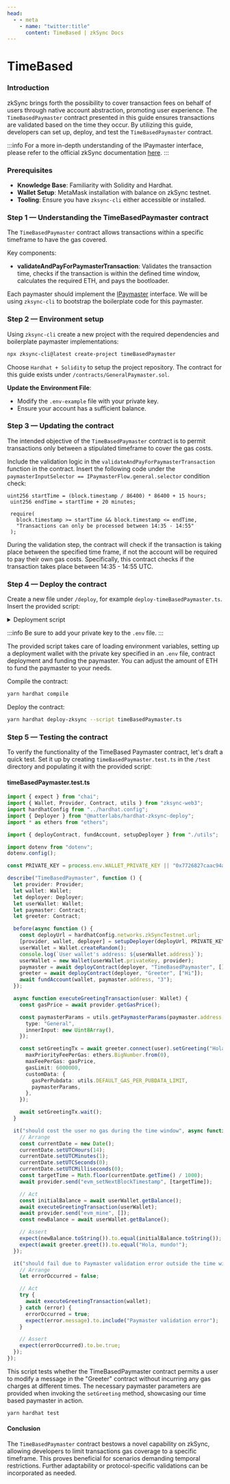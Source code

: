 ```yaml
---
head:
  - - meta
    - name: "twitter:title"
      content: TimeBased | zkSync Docs
---
```


# TimeBased

### Introduction

zkSync brings forth the possibility to cover transaction fees on behalf of users through native account abstraction, promoting user experience. The `TimeBasedPaymaster` contract presented in this guide ensures transactions are validated based on the time they occur. By utilizing this guide, developers can set up, deploy, and test the `TimeBasedPaymaster` contract.

:::info
For a more in-depth understanding of the IPaymaster interface, please refer to the official zkSync documentation [here](https://era.zksync.io/docs/reference/concepts/account-abstraction.html#ipaymaster-interface).
:::

### Prerequisites

- **Knowledge Base**: Familiarity with Solidity and Hardhat.
- **Wallet Setup**: MetaMask installation with balance on zkSync testnet.
- **Tooling**: Ensure you have `zksync-cli` either accessible or installed.

### Step 1 — Understanding the TimeBasedPaymaster contract

The `TimeBasedPaymaster` contract allows transactions within a specific timeframe to have the gas covered.

Key components:

- **validateAndPayForPaymasterTransaction**: Validates the transaction time, checks if the transaction is within the defined time window, calculates the required ETH, and pays the bootloader.

Each paymaster should implement the [IPaymaster](https://github.com/matter-labs/v2-testnet-contracts/blob/main/l2/system-contracts/interfaces/IPaymaster.sol) interface. We will be using `zksync-cli` to bootstrap the boilerplate code for this paymaster.

### Step 2 — Environment setup

Using `zksync-cli` create a new project with the required dependencies and boilerplate paymaster implementations:

```bash
npx zksync-cli@latest create-project timeBasedPaymaster
```

Choose `Hardhat + Solidity` to setup the project repository. The contract for this guide exists under `/contracts/GeneralPaymaster.sol`.

**Update the Environment File**:

- Modify the `.env-example` file with your private key.
- Ensure your account has a sufficient balance.

### Step 3 — Updating the contract

The intended objective of the `TimeBasedPaymaster` contract is to permit transactions only between a stipulated timeframe to cover the gas costs.

Include the validation logic in the `validateAndPayForPaymasterTransaction` function in the contract. Insert the following code under the `paymasterInputSelector == IPaymasterFlow.general.selector` condition check:

```solidity
uint256 startTime = (block.timestamp / 86400) * 86400 + 15 hours;
 uint256 endTime = startTime + 20 minutes;

 require(
   block.timestamp >= startTime && block.timestamp <= endTime,
   "Transactions can only be processed between 14:35 - 14:55"
 );
```

During the validation step, the contract will check if the transaction is taking place between the specified time frame, if not the account will be required to pay their own gas costs. Specifically, this contract checks if the transaction takes place between 14:35 - 14:55 UTC.

### Step 4 — Deploy the contract

Create a new file under `/deploy`, for example `deploy-timeBasedPaymaster.ts`. Insert the provided script:

<details>

<summary>Deployment script</summary>

```typescript
import { Provider, Wallet } from "zksync-web3";
import * as ethers from "ethers";
import { HardhatRuntimeEnvironment } from "hardhat/types";
import { Deployer } from "@matterlabs/hardhat-zksync-deploy";

// load env file
import dotenv from "dotenv";
dotenv.config();

// load wallet private key from env file
const PRIVATE_KEY = process.env.WALLET_PRIVATE_KEY || "";

if (!PRIVATE_KEY) throw "⛔️ Private key not detected! Add it to the .env file!";

export default async function (hre: HardhatRuntimeEnvironment) {
  console.log(`Running deploy script for the TimeBasedPaymaster contract...`);
  const provider = new Provider("https://testnet.era.zksync.dev");

  const wallet = new Wallet(PRIVATE_KEY);
  const deployer = new Deployer(hre, wallet);

  const paymasterArtifact = await deployer.loadArtifact("TimeBasedPaymaster");
  const deploymentFee = await deployer.estimateDeployFee(paymasterArtifact, []);
  const parsedFee = ethers.utils.formatEther(deploymentFee.toString());
  console.log(`The deployment is estimated to cost ${parsedFee} ETH`);
  // Deploy the contract
  const paymaster = await deployer.deploy(paymasterArtifact, []);
  console.log(`Paymaster address: ${paymaster.address}`);
  console.log("constructor args:" + paymaster.interface.encodeDeploy([]));

  console.log("Funding paymaster with ETH");
  // Supplying paymaster with ETH
  await (
    await deployer.zkWallet.sendTransaction({
      to: paymaster.address,
      value: ethers.utils.parseEther("0.005"),
    })
  ).wait();

  let paymasterBalance = await provider.getBalance(paymaster.address);
  console.log(`Paymaster ETH balance is now ${paymasterBalance.toString()}`);

  // Verify contract programmatically
  //
  // Contract MUST be fully qualified name (e.g. path/sourceName:contractName)
  const contractFullyQualifedName = "contracts/paymasters/TimeBasedPaymaster.sol:TimeBasedPaymaster";
  const verificationId = await hre.run("verify:verify", {
    address: paymaster.address,
    contract: contractFullyQualifedName,
    constructorArguments: [],
    bytecode: paymasterArtifact.bytecode,
  });
  console.log(`${contractFullyQualifedName} verified! VerificationId: ${verificationId}`);
  console.log(`Done!`);
}
```

</details>

:::info
Be sure to add your private key to the `.env` file.
:::

The provided script takes care of loading environment variables, setting up a deployment wallet with the private key specified in an `.env` file, contract deployment and funding the paymaster. You can adjust the amount of ETH to fund the paymaster to your needs.

Compile the contract:

```bash
yarn hardhat compile
```

Deploy the contract:

```bash
yarn hardhat deploy-zksync --script timeBasedPaymaster.ts
```

### Step 5 — Testing the contract

To verify the functionality of the TimeBased Paymaster contract, let's draft a quick test. Set it up by creating `timeBasedPaymaster.test.ts` in the `/test` directory and populating it with the provided script:

#### timeBasedPaymaster.test.ts

```typescript
import { expect } from "chai";
import { Wallet, Provider, Contract, utils } from "zksync-web3";
import hardhatConfig from "../hardhat.config";
import { Deployer } from "@matterlabs/hardhat-zksync-deploy";
import * as ethers from "ethers";

import { deployContract, fundAccount, setupDeployer } from "./utils";

import dotenv from "dotenv";
dotenv.config();

const PRIVATE_KEY = process.env.WALLET_PRIVATE_KEY || "0x7726827caac94a7f9e1b160f7ea819f172f7b6f9d2a97f992c38edeab82d4110";

describe("TimeBasedPaymaster", function () {
  let provider: Provider;
  let wallet: Wallet;
  let deployer: Deployer;
  let userWallet: Wallet;
  let paymaster: Contract;
  let greeter: Contract;

  before(async function () {
    const deployUrl = hardhatConfig.networks.zkSyncTestnet.url;
    [provider, wallet, deployer] = setupDeployer(deployUrl, PRIVATE_KEY);
    userWallet = Wallet.createRandom();
    console.log(`User wallet's address: ${userWallet.address}`);
    userWallet = new Wallet(userWallet.privateKey, provider);
    paymaster = await deployContract(deployer, "TimeBasedPaymaster", []);
    greeter = await deployContract(deployer, "Greeter", ["Hi"]);
    await fundAccount(wallet, paymaster.address, "3");
  });

  async function executeGreetingTransaction(user: Wallet) {
    const gasPrice = await provider.getGasPrice();

    const paymasterParams = utils.getPaymasterParams(paymaster.address, {
      type: "General",
      innerInput: new Uint8Array(),
    });

    const setGreetingTx = await greeter.connect(user).setGreeting("Hola, mundo!", {
      maxPriorityFeePerGas: ethers.BigNumber.from(0),
      maxFeePerGas: gasPrice,
      gasLimit: 6000000,
      customData: {
        gasPerPubdata: utils.DEFAULT_GAS_PER_PUBDATA_LIMIT,
        paymasterParams,
      },
    });

    await setGreetingTx.wait();
  }

  it("should cost the user no gas during the time window", async function () {
    // Arrange
    const currentDate = new Date();
    currentDate.setUTCHours(14);
    currentDate.setUTCMinutes(1);
    currentDate.setUTCSeconds(0);
    currentDate.setUTCMilliseconds(0);
    const targetTime = Math.floor(currentDate.getTime() / 1000);
    await provider.send("evm_setNextBlockTimestamp", [targetTime]);

    // Act
    const initialBalance = await userWallet.getBalance();
    await executeGreetingTransaction(userWallet);
    await provider.send("evm_mine", []);
    const newBalance = await userWallet.getBalance();

    // Assert
    expect(newBalance.toString()).to.equal(initialBalance.toString());
    expect(await greeter.greet()).to.equal("Hola, mundo!");
  });

  it("should fail due to Paymaster validation error outside the time window", async function () {
    // Arrange
    let errorOccurred = false;

    // Act
    try {
      await executeGreetingTransaction(wallet);
    } catch (error) {
      errorOccurred = true;
      expect(error.message).to.include("Paymaster validation error");
    }

    // Assert
    expect(errorOccurred).to.be.true;
  });
});
```

This script tests whether the TimeBasedPaymaster contract permits a user to modify a message in the "Greeter" contract without incurring any gas charges at different times. The necessary paymaster parameters are provided when invoking the `setGreeting` method, showcasing our time based paymaster in action.

```bash
yarn hardhat test
```

#### Conclusion

The `TimeBasedPaymaster` contract bestows a novel capability on zkSync, allowing developers to limit transactions gas coverage to a specific timeframe. This proves beneficial for scenarios demanding temporal restrictions. Further adaptability or protocol-specific validations can be incorporated as needed.
